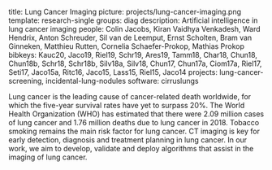 title: Lung Cancer Imaging
picture: projects/lung-cancer-imaging.png
template: research-single
groups: diag
description: Artificial intelligence in lung cancer imaging
people: Colin Jacobs, Kiran Vaidhya Venkadesh, Ward Hendrix, Anton Schreuder, Sil van de Leemput, Ernst Scholten, Bram van Ginneken, Matthieu Rutten, Cornelia Schaefer-Prokop, Mathias Prokop
bibkeys: Kauc20, Jaco19, Riel19, Schr19, Ares19, Tamm18, Char18, Chun18, Chun18b, Schr18, Schr18b, Silv18a, Silv18, Chun17, Chun17a, Ciom17a, Riel17, Seti17, Jaco15a, Ritc16, Jaco15, Lass15, Riel15, Jaco14
projects: lung-cancer-screening, incidental-lung-nodules
software: cirruslungs

Lung cancer is the leading cause of cancer-related death worldwide, for which the five-year survival rates have yet to surpass 20%. The World Health Organization (WHO) has estimated that there were 2.09 million cases of lung cancer and 1.76 million deaths due to lung cancer in 2018. Tobacco smoking remains the main risk factor for lung cancer. CT imaging is key for early detection, diagnosis and treatment planning in lung cancer. In our work, we aim to develop, validate and deploy algorithms that assist in the imaging of lung cancer. 


